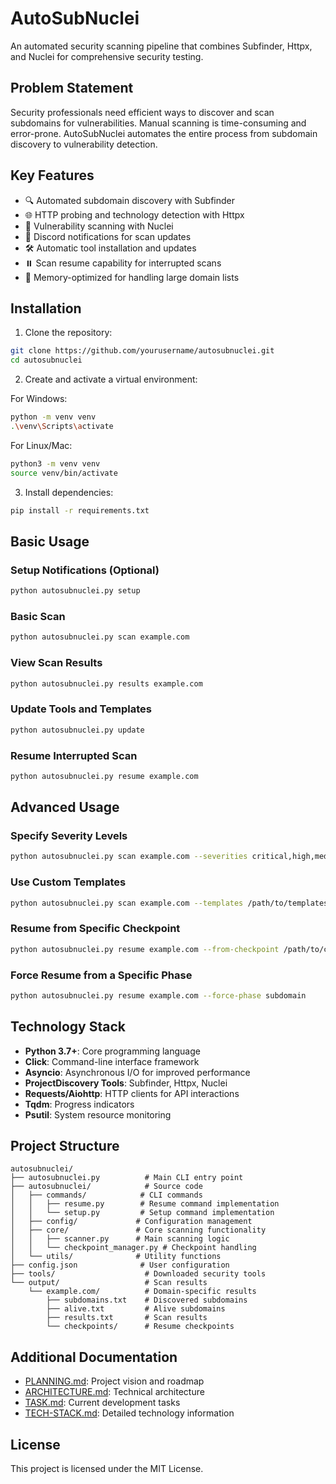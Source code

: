 # AutoSubNuclei

An automated security scanning pipeline that combines Subfinder, Httpx, and Nuclei for comprehensive security testing.

## Problem Statement

Security professionals need efficient ways to discover and scan subdomains for vulnerabilities. Manual scanning is time-consuming and error-prone. AutoSubNuclei automates the entire process from subdomain discovery to vulnerability detection.

## Key Features

- 🔍 Automated subdomain discovery with Subfinder
- 🌐 HTTP probing and technology detection with Httpx
- 🎯 Vulnerability scanning with Nuclei
- 🔔 Discord notifications for scan updates
- 🛠️ Automatic tool installation and updates
- ⏸️ Scan resume capability for interrupted scans
- 🧠 Memory-optimized for handling large domain lists

## Installation

1. Clone the repository:
```bash
git clone https://github.com/yourusername/autosubnuclei.git
cd autosubnuclei
```

2. Create and activate a virtual environment:

For Windows:
```bash
python -m venv venv
.\venv\Scripts\activate
```

For Linux/Mac:
```bash
python3 -m venv venv
source venv/bin/activate
```

3. Install dependencies:
```bash
pip install -r requirements.txt
```

## Basic Usage

### Setup Notifications (Optional)
```bash
python autosubnuclei.py setup
```

### Basic Scan
```bash
python autosubnuclei.py scan example.com
```

### View Scan Results
```bash
python autosubnuclei.py results example.com
```

### Update Tools and Templates
```bash
python autosubnuclei.py update
```

### Resume Interrupted Scan
```bash
python autosubnuclei.py resume example.com
```

## Advanced Usage

### Specify Severity Levels
```bash
python autosubnuclei.py scan example.com --severities critical,high,medium
```

### Use Custom Templates
```bash
python autosubnuclei.py scan example.com --templates /path/to/templates
```

### Resume from Specific Checkpoint
```bash
python autosubnuclei.py resume example.com --from-checkpoint /path/to/checkpoint.json
```

### Force Resume from a Specific Phase
```bash
python autosubnuclei.py resume example.com --force-phase subdomain
```

## Technology Stack

- **Python 3.7+**: Core programming language
- **Click**: Command-line interface framework
- **Asyncio**: Asynchronous I/O for improved performance
- **ProjectDiscovery Tools**: Subfinder, Httpx, Nuclei
- **Requests/Aiohttp**: HTTP clients for API interactions
- **Tqdm**: Progress indicators
- **Psutil**: System resource monitoring

## Project Structure

```
autosubnuclei/
├── autosubnuclei.py          # Main CLI entry point
├── autosubnuclei/            # Source code
│   ├── commands/            # CLI commands
│   │   ├── resume.py        # Resume command implementation
│   │   └── setup.py         # Setup command implementation
│   ├── config/             # Configuration management
│   ├── core/               # Core scanning functionality
│   │   ├── scanner.py      # Main scanning logic
│   │   └── checkpoint_manager.py # Checkpoint handling
│   └── utils/              # Utility functions
├── config.json              # User configuration
├── tools/                    # Downloaded security tools
└── output/                   # Scan results
    └── example.com/          # Domain-specific results
        ├── subdomains.txt    # Discovered subdomains
        ├── alive.txt         # Alive subdomains
        ├── results.txt       # Scan results
        └── checkpoints/      # Resume checkpoints
```

## Additional Documentation

- [PLANNING.md](PLANNING.md): Project vision and roadmap
- [ARCHITECTURE.md](ARCHITECTURE.md): Technical architecture
- [TASK.md](TASK.md): Current development tasks
- [TECH-STACK.md](TECH-STACK.md): Detailed technology information

## License

This project is licensed under the MIT License.
